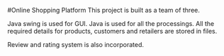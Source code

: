#Online Shopping Platform
  This project is built as a team of three.

  Java swing is used for GUI. Java is used for all the processings. All the required details for products, customers and retailers are stored in files.

  Review and rating system is also incorporated.
